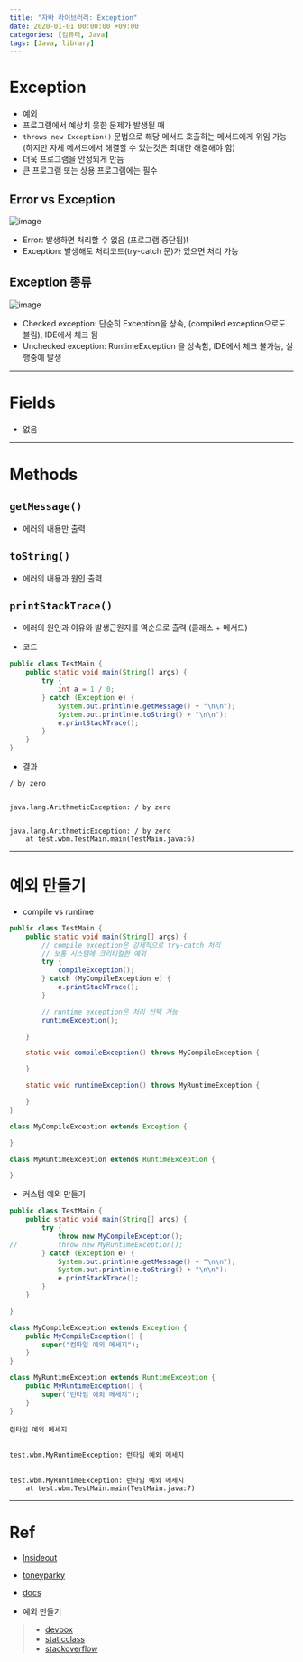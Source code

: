 ```yaml
---
title: "자바 라이브러리: Exception"
date: 2020-01-01 00:00:00 +09:00
categories: [컴퓨터, Java]
tags: [Java, library]
---
```


# Exception
- 예외
- 프로그램에서 예상치 못한 문제가 발생될 때
- `throws new Exception()` 문법으로 해당 메서드 호출하는 메서드에게 위임 가능 (하지만 자체 메서드에서 해결할 수 있는것은 최대한 해결해야 함)
- 더욱 프로그램을 안정되게 만듬
- 큰 프로그램 또는 상용 프로그램에는 필수

## Error vs Exception
![image](https://user-images.githubusercontent.com/61288262/161577981-2d1fc958-b084-4c1b-8416-9d40f8a70712.png)
- Error: 발생하면 처리할 수 없음 (프로그램 중단됨)!
- Exception: 발생해도 처리코드(try-catch 문)가 있으면 처리 가능 

## Exception 종류
![image](https://user-images.githubusercontent.com/61288262/161577906-1faeb3f2-ef5e-44a8-80a4-bf351b46b7e5.png)
- Checked exception: 단순히 Exception을 상속, (compiled exception으로도 불림), IDE에서 체크 됨
- Unchecked exception: RuntimeException 을 상속함, IDE에서 체크 불가능, 실행중에 발생

---

# Fields
- 없음


---

# Methods

## `getMessage()`
- 에러의 내용만 출력


## `toString()`
- 에러의 내용과 원인 출력


## `printStackTrace()`
- 에러의 원인과 이유와 발생근원지를 역순으로 출력 (클래스 + 메서드)


- 코드
```java
public class TestMain {
	public static void main(String[] args) {
		try {
			int a = 1 / 0;
		} catch (Exception e) {
			System.out.println(e.getMessage() + "\n\n");
			System.out.println(e.toString() + "\n\n");
			e.printStackTrace();
		}
	}
}
```

- 결과
```
/ by zero


java.lang.ArithmeticException: / by zero


java.lang.ArithmeticException: / by zero
	at test.wbm.TestMain.main(TestMain.java:6)
```


---

# 예외 만들기
- compile vs runtime
```java
public class TestMain {
	public static void main(String[] args) {
		// compile exception은 강제적으로 try-catch 처리
		// 보통 시스템에 크리티컬한 예외
		try {
			compileException();
		} catch (MyCompileException e) {
			e.printStackTrace();
		}

		// runtime exception은 처리 선택 가능
		runtimeException();

	}

	static void compileException() throws MyCompileException {

	}

	static void runtimeException() throws MyRuntimeException {

	}
}

class MyCompileException extends Exception {

}

class MyRuntimeException extends RuntimeException {

}
```

- 커스텀 예외 만들기
```java
public class TestMain {
	public static void main(String[] args) {
		try {
			throw new MyCompileException();
//			throw new MyRuntimeException();
		} catch (Exception e) {
			System.out.println(e.getMessage() + "\n\n");
			System.out.println(e.toString() + "\n\n");
			e.printStackTrace();
		}
	}

}

class MyCompileException extends Exception {
	public MyCompileException() {
		super("컴파일 예외 메세지");
	}
}

class MyRuntimeException extends RuntimeException {
	public MyRuntimeException() {
		super("런타임 예외 메세지");
	}
}
```
```
런타임 예외 메세지


test.wbm.MyRuntimeException: 런타임 예외 메세지


test.wbm.MyRuntimeException: 런타임 예외 메세지
	at test.wbm.TestMain.main(TestMain.java:7)
```
---

# Ref
- [lnsideout](https://lnsideout.tistory.com/entry/JAVA-etoString-egetMessage-eprintStackTrace-%EC%98%88%EC%99%B8%EC%B2%98%EB%A6%AC)
- [toneyparky](https://toneyparky.tistory.com/40)
- [docs](https://docs.oracle.com/en/java/javase/17/docs/api/java.base/java/lang/Throwable.html)

- 예외 만들기  
> - [devbox](https://devbox.tistory.com/entry/Java-%EC%98%88%EC%99%B8-%EB%A7%8C%EB%93%A4%EA%B8%B0)
> - [staticclass](https://staticclass.tistory.com/72)
> - [stackoverflow](https://stackoverflow.com/questions/2190161/difference-between-java-lang-runtimeexception-and-java-lang-exception#:~:text=Exceptions%20are%20a%20good%20way,errors%20for%20them%20to%20compile.)



